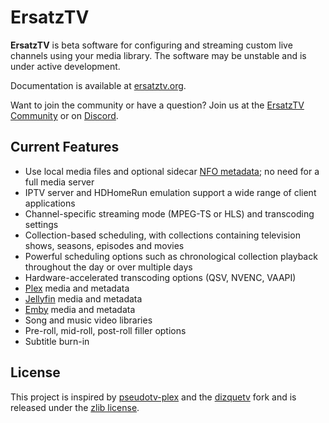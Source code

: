 # ErsatzTV

**ErsatzTV** is beta software for configuring and streaming custom live channels using your media library. The software may be unstable and is under active development.

Documentation is available at [ersatztv.org](https://ersatztv.org/).

Want to join the community or have a question? Join us at the [ErsatzTV Community](https://discuss.ersatztv.org/) or on [Discord](https://discord.gg/hHaJm3yGy6).

## Current Features

- Use local media files and optional sidecar [NFO metadata](https://kodi.wiki/view/NFO_files); no need for a full media server
- IPTV server and HDHomeRun emulation support a wide range of client applications
- Channel-specific streaming mode (MPEG-TS or HLS) and transcoding settings
- Collection-based scheduling, with collections containing television shows, seasons, episodes and movies
- Powerful scheduling options such as chronological collection playback throughout the day or over multiple days
- Hardware-accelerated transcoding options (QSV, NVENC, VAAPI)
- [Plex](https://www.plex.tv/) media and metadata
- [Jellyfin](https://jellyfin.org/) media and metadata
- [Emby](https://emby.media/) media and metadata
- Song and music video libraries
- Pre-roll, mid-roll, post-roll filler options
- Subtitle burn-in

## License

This project is inspired by [pseudotv-plex](https://github.com/DEFENDORe/pseudotv) and
the [dizquetv](https://github.com/vexorian/dizquetv) fork and is released under the [zlib license](LICENSE).
